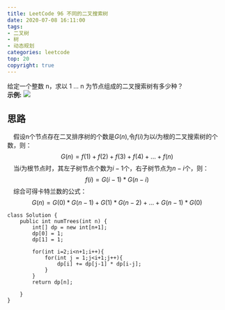 ```yaml
---
title: LeetCode 96 不同的二叉搜索树
date: 2020-07-08 16:11:00
tags:
- 二叉树
- 树
- 动态规划
categories: leetcode
top: 20
copyright: true
---
```

给定一个整数 n，求以 1 ... n 为节点组成的二叉搜索树有多少种？  
**示例:**
![](https://bwtpicturehouse.oss-cn-shanghai.aliyuncs.com/img/example.PNG)

## 思路
&emsp;假设n个节点存在二叉排序树的个数是$G(n)$,令$f(i)$为以$i$为根的二叉搜索树的个数，则：  
$$G(n) = f(1)+f(2)+f(3)+f(4)+...+f(n)$$
&emsp;当$i$为根节点时，其左子树节点个数为$i-1$个，右子树节点为$n-i$个，则：
$$f(i) = G(i-1)*G(n-i)$$
&emsp;综合可得卡特兰数的公式：
$$G(n) = G(0)*G(n-1) + G(1)*G(n-2)+...+G(n-1)*G(0)$$

```
class Solution {
    public int numTrees(int n) {
        int[] dp = new int[n+1];
        dp[0] = 1;
        dp[1] = 1;

        for(int i=2;i<n+1;i++){
            for(int j = 1;j<i+1;j++){
                dp[i] += dp[j-1] * dp[i-j];
            }
        }
        return dp[n];

    }
}
```